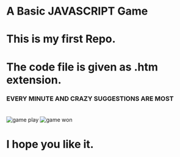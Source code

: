 # A Basic JAVASCRIPT Game

# This is my first Repo.

# The code file is given as .htm extension.

### EVERY MINUTE AND CRAZY SUGGESTIONS ARE MOST <br><br>

![game play](https://user-images.githubusercontent.com/40169818/42983339-014341be-8b9b-11e8-95cc-4a7638f4b30f.png)
![game won](https://user-images.githubusercontent.com/40169818/42983340-03d8712e-8b9b-11e8-8d99-646e17d36557.png)


# I hope you like it.

